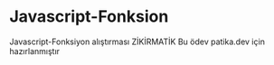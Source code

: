 # Javascript-Fonksion
Javascript-Fonksiyon alıştırması
ZİKİRMATİK
Bu ödev patika.dev için hazırlanmıştır
